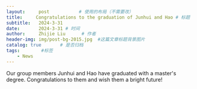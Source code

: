 ```yaml
---
layout:     post           # 使用的布局（不需要改）
title:     Congratulations to the graduation of Junhui and Hao # 标题
subtitle:   2024-3-31
date:       2024-3-31 # 时间
author:     Zhijie Liu      # 作者
header-img: img/post-bg-2015.jpg  #这篇文章标题背景图片
catalog: true       # 是否归档
tags:        #标签
    - News
---
```

<p>Our group members Junhui and Hao have graduated with a master's degree. Congratulations to them and wish them a bright future!


